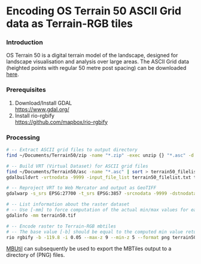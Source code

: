# Encoding OS Terrain 50 ASCII Grid data as Terrain-RGB tiles

### Introduction
OS Terrain 50 is a digital terrain model of the landscape, designed for landscape visualisation and analysis over large
areas. The ASCII Grid data (heighted points with regular 50 metre post spacing) can be downloaded [here](https://www.ordnancesurvey.co.uk/business-and-government/products/terrain-50.html).

### Prerequisites
1) Download/Install GDAL<br>https://www.gdal.org/
2) Install rio-rgbify<br>https://github.com/mapbox/rio-rgbify

### Processing
```sh
# -- Extract ASCII grid files to output directory
find ~/Documents/Terrain50/zip -name "*.zip" -exec unzip {} "*.asc" -d ~/Documents/Terrain50/asc \;

# -- Build VRT (Virtual Dataset) for ASCII grid files
find ~/Documents/Terrain50/asc -name "*.asc" | sort > terrain50_filelist.txt
gdalbuildvrt -vrtnodata -9999 -input_file_list terrain50_filelist.txt terrain50.vrt

# -- Reproject VRT to Web Mercator and output as GeoTIFF
gdalwarp -s_srs EPSG:27700 -t_srs EPSG:3857 -srcnodata -9999 -dstnodata 0 terrain50.vrt terrain50.tif

# -- List information about the raster dataset
# -- Use [-mm] to force computation of the actual min/max values for each band 
gdalinfo -mm terrain50.tif

# -- Encode raster to Terrain-RGB mbtiles
# -- The base value [-b] should be equal to the computed min value returned from the gdalinfo command
rio rgbify -b -119.8 -i 0.05 --max-z 9 --min-z 5 --format png terrain50.tif terrain50.mbtiles
```

[MBUtil](https://github.com/mapbox/mbutil) can subsequently be used to export the MBTiles output to a directory of (PNG) files.
